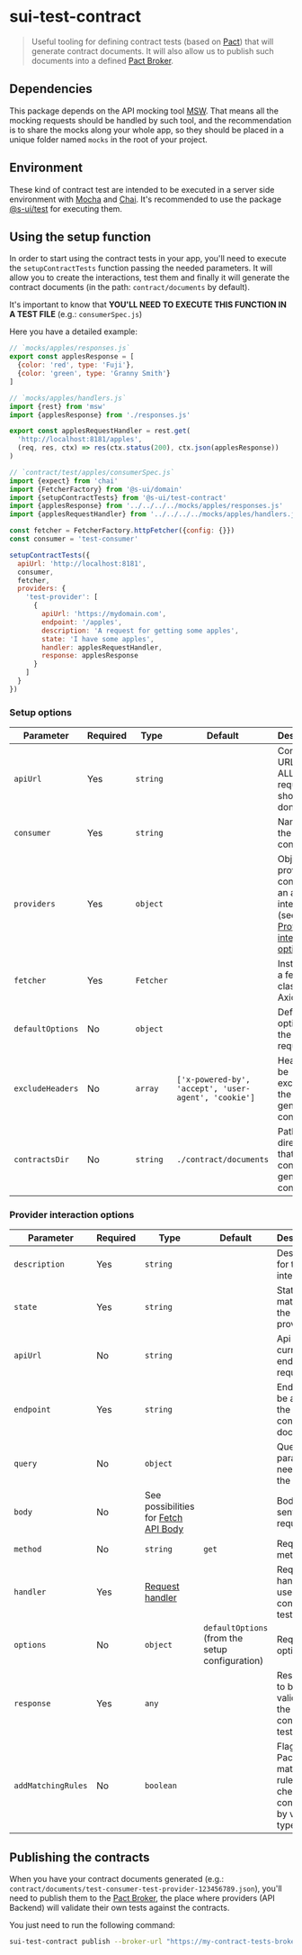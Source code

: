 # sui-test-contract

> Useful tooling for defining contract tests (based on [Pact](https://docs.pact.io/)) that will generate contract documents. It will also allow us to publish such documents into a defined [Pact Broker](https://docs.pact.io/pact_broker).

## Dependencies

This package depends on the API mocking tool [MSW](https://mswjs.io/). That means all the mocking requests should be handled by such tool, and the recommendation is to share the mocks along your whole app, so they should be placed in a unique folder named `mocks` in the root of your project.

## Environment

These kind of contract test are intended to be executed in a server side environment with [Mocha](https://mochajs.org/) and [Chai](https://www.chaijs.com/). It's recommended to use the package [@s-ui/test](https://github.com/SUI-Components/sui/tree/master/packages/sui-test) for executing them.

## Using the setup function

In order to start using the contract tests in your app, you'll need to execute the `setupContractTests` function passing the needed parameters. It will allow you to create the interactions, test them and finally it will generate the contract documents (in the path: `contract/documents` by default).

It's important to know that **YOU'LL NEED TO EXECUTE THIS FUNCTION IN A TEST FILE** (e.g.: `consumerSpec.js`)

Here you have a detailed example:

```js
// `mocks/apples/responses.js`
export const applesResponse = [
  {color: 'red', type: 'Fuji'},
  {color: 'green', type: 'Granny Smith'}
]
```

```js
// `mocks/apples/handlers.js`
import {rest} from 'msw'
import {applesResponse} from './responses.js'

export const applesRequestHandler = rest.get(
  'http://localhost:8181/apples',
  (req, res, ctx) => res(ctx.status(200), ctx.json(applesResponse))
)
```

```js
// `contract/test/apples/consumerSpec.js`
import {expect} from 'chai'
import {FetcherFactory} from '@s-ui/domain'
import {setupContractTests} from '@s-ui/test-contract'
import {applesResponse} from '../../../../mocks/apples/responses.js'
import {applesRequestHandler} from '../../../../mocks/apples/handlers.js'

const fetcher = FetcherFactory.httpFetcher({config: {}})
const consumer = 'test-consumer'

setupContractTests({
  apiUrl: 'http://localhost:8181',
  consumer,
  fetcher,
  providers: {
    'test-provider': [
      {
        apiUrl: 'https://mydomain.com',
        endpoint: '/apples',
        description: 'A request for getting some apples',
        state: 'I have some apples',
        handler: applesRequestHandler,
        response: applesResponse
      }
    ]
  }
})
```

### Setup options

| Parameter        | Required | Type      | Default                                              | Description                                                                                                                 |
| ---------------- | -------- | --------- | ---------------------------------------------------- | --------------------------------------------------------------------------------------------------------------------------- |
| `apiUrl`         | Yes      | `string`  |                                                      | Complete URL where ALL the requests should be done                                                                              |
| `consumer`       | Yes      | `string`  |                                                      | Name of the API consumer                                                                                                    |
| `providers`      | Yes      | `object`  |                                                      | Object of providers containing an array of interactions (see [Provider interaction options](#provider-interaction-options)) |
| `fetcher`        | Yes      | `Fetcher` |                                                      | Instance of a fetcher class (e.g. Axios)                                                                                    |
| `defaultOptions` | No       | `object`  |                                                      | Default options for the requests                                                                                            |
| `excludeHeaders` | No       | `array`   | `['x-powered-by', 'accept', 'user-agent', 'cookie']` | Headers to be excluded in the generated contracts                                                                           |
| `contractsDir`   | No       | `string`  | `./contract/documents`                               | Path to the directory that will contain the generated contracts                                                             |

### Provider interaction options

| Parameter     | Required | Type                                                                                                                | Default                                         | Description                                   |
| ------------- | -------- | ------------------------------------------------------------------------------------------------------------------- | ----------------------------------------------- | --------------------------------------------- |
| `description` | Yes      | `string`                                                                                                            |                                                 | Description for the interaction               |
| `state`       | Yes      | `string`                                                                                                            |                                                 | State to be matched by the provider           |
| `apiUrl`    | No      | `string`                                                                                                            |                                                 | Api url for current endpoint request |
| `endpoint`    | Yes      | `string`                                                                                                            |                                                 | Endpoint to be added in the contract document |
| `query`       | No       | `object`                                                                                                            |                                                 | Query params if needed in the request         |
| `body`        | No       | See possibilities for [Fetch API Body](https://developer.mozilla.org/en-US/docs/Web/API/Fetch_API/Using_Fetch#body) |                                                 | Body to be sent in the request                |
| `method`      | No       | `string`                                                                                                            | `get`                                           | Request method                                |
| `handler`     | Yes      | [Request handler](https://mswjs.io/docs/basics/request-handler)                                                     |                                                 | Request handler used in the contract test     |
| `options`     | No       | `object`                                                                                                            | `defaultOptions` (from the setup configuration) | Request options                               |
| `response`    | Yes      | `any`                                                                                                               |                                                 | Response to be validated in the contract test |
| `addMatchingRules`    | No      | `boolean`                                                                                                               |                                                 | Flag to add Pact matching rules to check contracts by value type |

## Publishing the contracts

When you have your contract documents generated (e.g.: `contract/documents/test-consumer-test-provider-123456789.json`), you'll need to publish them to the [Pact Broker](https://docs.pact.io/pact_broker), the place where providers (API Backend) will validate their own tests against the contracts.

You just need to run the following command:

```bash
sui-test-contract publish --broker-url "https://my-contract-tests-broker.com"
```
